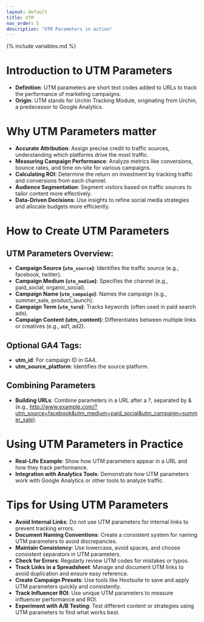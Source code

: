 ```yaml
---
layout: default
title: UTM
nav_order: 5
description: "UTM Parameters in action"
---
```

{% include variables.md %}

# Introduction to UTM Parameters
* **Definition**: UTM parameters are short text codes added to URLs to track the performance of marketing campaigns.
* **Origin**: UTM stands for Urchin Tracking Module, originating from Urchin, a predecessor to Google Analytics.

# Why UTM Parameters matter
* **Accurate Attribution**: Assign precise credit to traffic sources, understanding which platforms drive the most traffic.
* **Measuring Campaign Performance**: Analyze metrics like conversions, bounce rates, and time on-site for various campaigns.
* **Calculating ROI**: Determine the return on investment by tracking traffic and conversions from each channel.
* **Audience Segmentation**: Segment visitors based on traffic sources to tailor content more effectively.
* **Data-Driven Decisions**: Use insights to refine social media strategies and allocate budgets more efficiently.

# How to Create UTM Parameters
## UTM Parameters Overview:
* **Campaign Source (``utm_source``)**: Identifies the traffic source (e.g., facebook, twitter).
* **Campaign Medium (``utm_medium``)**: Specifies the channel (e.g., paid_social, organic_social).
* **Campaign Name (``utm_campaign``)**: Names the campaign (e.g., summer_sale, product_launch).
* **Campaign Term (``utm_term``)**: Tracks keywords (often used in paid search ads).
* **Campaign Content (utm_content)**: Differentiates between multiple links or creatives (e.g., ad1, ad2).
## Optional GA4 Tags:
* **utm_id**: For campaign ID in GA4.
* **utm_source_platform**: Identifies the source platform.
## Combining Parameters
* **Building URLs**: Combine parameters in a URL after a ?, separated by & (e.g., http://www.example.com/?utm_source=facebook&utm_medium=paid_social&utm_campaign=summer_sale).

# Using UTM Parameters in Practice
* **Real-Life Example**: Show how UTM parameters appear in a URL and how they track performance.
* **Integration with Analytics Tools**: Demonstrate how UTM parameters work with Google Analytics or other tools to analyze traffic.

# Tips for Using UTM Parameters
* **Avoid Internal Links**: Do not use UTM parameters for internal links to prevent tracking errors.
* **Document Naming Conventions**: Create a consistent system for naming UTM parameters to avoid discrepancies.
* **Maintain Consistency**: Use lowercase, avoid spaces, and choose consistent separators in UTM parameters.
* **Check for Errors**: Regularly review UTM codes for mistakes or typos.
* **Track Links in a Spreadsheet**: Manage and document UTM links to avoid duplication and ensure easy reference.
* **Create Campaign Presets**: Use tools like Hootsuite to save and apply UTM parameters quickly and consistently.
* **Track Influencer ROI**: Use unique UTM parameters to measure influencer performance and ROI.
* **Experiment with A/B Testing**: Test different content or strategies using UTM parameters to find what works best.


